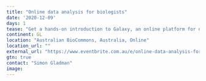 ```yaml
---
title: "Online data analysis for biologists"
date: '2020-12-09'
days: 1
tease: "Get a hands-on introduction to Galaxy, an online platform for data analysis"
continent: GL
location: "Australian BioCommons, Australia, Online"
location_url: ""
external_url: "https://www.eventbrite.com.au/e/online-data-analysis-for-biologists-december-2020-tickets-123610812267"
gtn: true
contact: "Simon Gladman"
image: 
---
```

